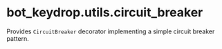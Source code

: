 # bot_keydrop.utils.circuit_breaker

Provides `CircuitBreaker` decorator implementing a simple circuit breaker pattern.
